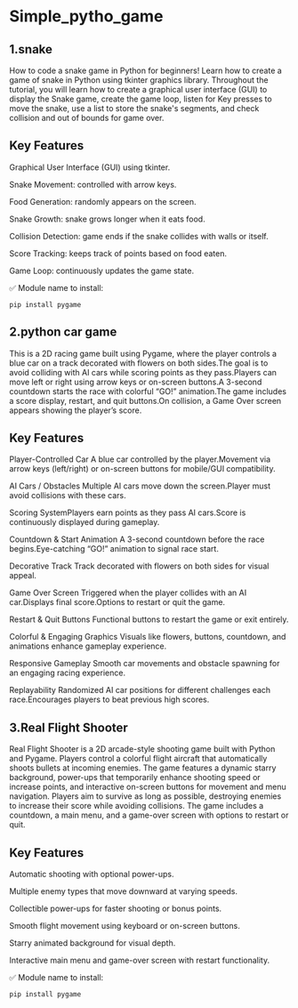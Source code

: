 # Simple_pytho_game
## 1.snake
How to code a snake game in Python for beginners! Learn how to create a game of snake in Python using tkinter graphics library. Throughout the tutorial, you will learn how to create a graphical user interface (GUI) to display the Snake game, create the game loop, listen for Key presses to move the snake, use a list to store the snake's segments, and check collision and out of bounds for game over.

## Key Features

Graphical User Interface (GUI) using tkinter.

Snake Movement: controlled with arrow keys.

Food Generation: randomly appears on the screen.

Snake Growth: snake grows longer when it eats food.

Collision Detection: game ends if the snake collides with walls or itself.

Score Tracking: keeps track of points based on food eaten.

Game Loop: continuously updates the game state.

✅ Module name to install:

<code>pip install pygame</code>


## 2.python car game 
This is a 2D racing game built using Pygame, where the player controls a blue car on a track decorated with flowers on both sides.The goal is to avoid colliding with AI cars while scoring points as they pass.Players can move left or right using arrow keys or on-screen buttons.A 3-second countdown starts the race with colorful “GO!” animation.The game includes a score display, restart, and quit buttons.On collision, a Game Over screen appears showing the player’s score.

## Key Features

Player-Controlled Car A blue car controlled by the player.Movement via arrow keys (left/right) or on-screen buttons for mobile/GUI compatibility.

AI Cars / Obstacles Multiple AI cars move down the screen.Player must avoid collisions with these cars.

Scoring SystemPlayers earn points as they pass AI cars.Score is continuously displayed during gameplay.

Countdown & Start Animation A 3-second countdown before the race begins.Eye-catching “GO!” animation to signal race start.

Decorative Track Track decorated with flowers on both sides for visual appeal.

Game Over Screen Triggered when the player collides with an AI car.Displays final score.Options to restart or quit the game.

Restart & Quit Buttons Functional buttons to restart the game or exit entirely.

Colorful & Engaging Graphics Visuals like flowers, buttons, countdown, and animations enhance gameplay experience.

Responsive Gameplay Smooth car movements and obstacle spawning for an engaging racing experience.

Replayability Randomized AI car positions for different challenges each race.Encourages players to beat previous high scores.

## 3.Real Flight Shooter

Real Flight Shooter is a 2D arcade-style shooting game built with Python and Pygame. Players control a colorful flight aircraft that automatically shoots bullets at incoming enemies. The game features a dynamic starry background, power-ups that temporarily enhance shooting speed or increase points, and interactive on-screen buttons for movement and menu navigation. Players aim to survive as long as possible, destroying enemies to increase their score while avoiding collisions. The game includes a countdown, a main menu, and a game-over screen with options to restart or quit.

## Key Features

Automatic shooting with optional power-ups.

Multiple enemy types that move downward at varying speeds.

Collectible power-ups for faster shooting or bonus points.

Smooth flight movement using keyboard or on-screen buttons.

Starry animated background for visual depth.

Interactive main menu and game-over screen with restart functionality.

✅ Module name to install:

<code>pip install pygame</code>
